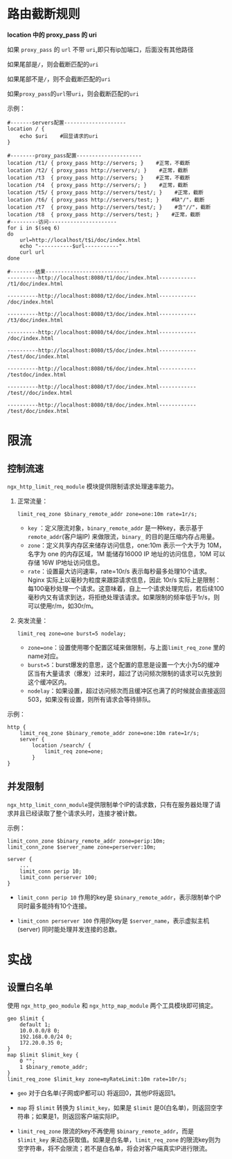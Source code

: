 # 路由截断规则

**location 中的 proxy_pass 的 uri**

如果 `proxy_pass` 的 `url` 不带 `uri`,即只有ip加端口，后面没有其他路径

如果尾部是`/`，则会截断匹配的`uri`

如果尾部不是`/`，则不会截断匹配的`uri`

如果`proxy_pass`的`url`带`uri`，则会截断匹配的`uri`

示例：

```text
#-------servers配置--------------------
location / {
    echo $uri    #回显请求的uri
}

#--------proxy_pass配置---------------------
location /t1/ { proxy_pass http://servers; }    #正常，不截断
location /t2/ { proxy_pass http://servers/; }    #正常，截断
location /t3  { proxy_pass http://servers; }    #正常，不截断
location /t4  { proxy_pass http://servers/; }    #正常，截断
location /t5/ { proxy_pass http://servers/test/; }    #正常，截断
location /t6/ { proxy_pass http://servers/test; }    #缺"/"，截断
location /t7  { proxy_pass http://servers/test/; }    #含"//"，截断
location /t8  { proxy_pass http://servers/test; }    #正常，截断
#---------访问----------------------
for i in $(seq 6)
do
    url=http://localhost/t$i/doc/index.html
    echo "-----------$url-----------"
    curl url
done

#--------结果---------------------------
----------http://localhost:8080/t1/doc/index.html------------
/t1/doc/index.html

----------http://localhost:8080/t2/doc/index.html------------
/doc/index.html

----------http://localhost:8080/t3/doc/index.html------------
/t3/doc/index.html

----------http://localhost:8080/t4/doc/index.html------------
/doc/index.html

----------http://localhost:8080/t5/doc/index.html------------
/test/doc/index.html

----------http://localhost:8080/t6/doc/index.html------------
/testdoc/index.html

----------http://localhost:8080/t7/doc/index.html------------
/test//doc/index.html

----------http://localhost:8080/t8/doc/index.html------------
/test/doc/index.html
```

# 限流

## 控制流速

`ngx_http_limit_req_module` 模块提供限制请求处理速率能力。

1. 正常流量：

   `limit_req_zone $binary_remote_addr zone=one:10m rate=1r/s;`

   * `key` ：定义限流对象，`binary_remote_addr` 是一种key，表示基于 `remote_addr`(客户端IP) 来做限流，`binary_` 的目的是压缩内存占用量。
   * `zone`：定义共享内存区来储存访问信息，one:10m 表示一个大于为 10M，名字为 one 的内存区域，1M 能储存16000 IP 地址的访问信息，10M 可以存储 16W IP地址访问信息。
   * `rate`：设置最大访问速率，rate=10r/s 表示每秒最多处理10个请求。Nginx 实际上以毫秒为粒度来跟踪请求信息，因此 10r/s 实际上是限制：每100毫秒处理一个请求。这意味着，自上一个请求处理完后，若后续100毫秒内又有请求到达，将拒绝处理该请求。如果限制的频率低于1r/s，则可以使用r/m，如30r/m。

2. 突发流量：

   `limit_req zone=one burst=5 nodelay;`

   * `zone=one`：设置使用哪个配置区域来做限制，与上面`limit_req_zone` 里的name对应。
   * `burst=5`：burst爆发的意思，这个配置的意思是设置一个大小为5的缓冲区当有大量请求（爆发）过来时，超过了访问频次限制的请求可以先放到这个缓冲区内。
   * `nodelay`：如果设置，超过访问频次而且缓冲区也满了的时候就会直接返回503，如果没有设置，则所有请求会等待排队。

示例：

```text
http {
    limit_req_zone $binary_remote_addr zone=one:10m rate=1r/s; 
    server {
        location /search/ {
            limit_req zone=one; 
        }
}
```

## 并发限制

`ngx_http_limit_conn_module`提供限制单个IP的请求数，只有在服务器处理了请求并且已经读取了整个请求头时，连接才被计数。

示例：

```text
limit_conn_zone $binary_remote_addr zone=perip:10m;
limit_conn_zone $server_name zone=perserver:10m;

server {
    ...
    limit_conn perip 10;
    limit_conn perserver 100;
}
```

* `limit_conn perip 10` 作用的key是 `$binary_remote_addr`，表示限制单个IP同时最多能持有10个连接。

* `limit_conn perserver 100` 作用的key是 `$server_name`，表示虚拟主机(server) 同时能处理并发连接的总数。

# 实战

## 设置白名单

使用  `ngx_http_geo_module` 和 `ngx_http_map_module` 两个工具模块即可搞定。

```text
geo $limit {
    default 1;
    10.0.0.0/8 0;
    192.168.0.0/24 0;
    172.20.0.35 0;
}
map $limit $limit_key {
    0 "";
    1 $binary_remote_addr;
}
limit_req_zone $limit_key zone=myRateLimit:10m rate=10r/s;
```

* `geo` 对于白名单(子网或IP都可以) 将返回0，其他IP将返回1。

* `map` 将 `$limit` 转换为 `$limit_key`，如果是 `$limit` 是0(白名单)，则返回空字符串；如果是1，则返回客户端实际IP。

* `limit_req_zone` 限流的key不再使用 `$binary_remote_addr`，而是 `$limit_key` 来动态获取值。如果是白名单，`limit_req_zone` 的限流key则为空字符串，将不会限流；若不是白名单，将会对客户端真实IP进行限流。